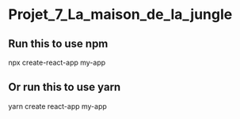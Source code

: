 ﻿# Projet_7_La_maison_de_la_jungle


## Run this to use npm
npx create-react-app my-app
## Or run this to use yarn
yarn create react-app my-app
